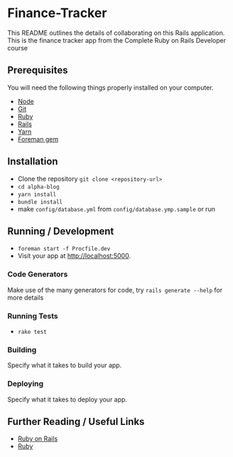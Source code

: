 # Finance-Tracker

This README outlines the details of collaborating on this Rails application.
This is the finance tracker app from the Complete Ruby on Rails Developer course

## Prerequisites

You will need the following things properly installed on your computer.

* [Node](https://nodejs.org/en/)
* [Git](https://git-scm.com/)
* [Ruby](https://www.ruby-lang.org/en/)
* [Rails](http://rubyonrails.org/)
* [Yarn](https://yarnpkg.com/)
* [Foreman gem](https://github.com/ddollar/foreman)

## Installation

* Clone the repository `git clone <repository-url>`
* `cd alpha-blog`
* `yarn install`
* `bundle install`
* make `config/database.yml` from `config/database.ymp.sample` or run

## Running / Development

* `foreman start -f Procfile.dev`
* Visit your app at [http://localhost:5000](http://localhost:5000).

### Code Generators

Make use of the many generators for code, try `rails generate --help` for more details

### Running Tests

* `rake test`

### Building

Specify what it takes to build your app.

### Deploying

Specify what it takes to deploy your app.

## Further Reading / Useful Links

* [Ruby on Rails](http://guides.rubyonrails.org/)
* [Ruby](https://www.ruby-lang.org/en/documentation/)
